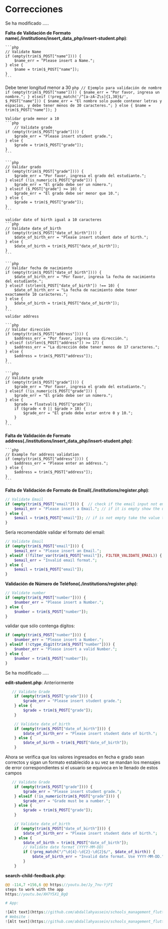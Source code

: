 # Correcciones
Se ha modificado .....

**Falta de Validación de Formato name(./institutions/insert_data_php/insert-student.php)**:

    ```php
    // Validate Name
    if (empty(trim($_POST["name"]))) {
        $name_err = "Please insert a Name.";
    } else {
        $name = trim($_POST["name"]);
    }
    ```
   Debe tener longitud menor a 30
    ```php
    // Ejemplo para validación de nombre
    if (empty(trim($_POST["name"]))) {
        $name_err = "Por favor, ingresa un nombre.";
    } elseif (!preg_match('/^[a-zA-Z\s]{1,30}$/', $_POST["name"])) {
        $name_err = "El nombre solo puede contener letras y espacios, y debe tener menos de 30 caracteres.";
    } else {
        $name = trim($_POST["name"]);
    }
    ```

    Validar grade menor a 10
    ```php
        // Validate grade
    if (empty(trim($_POST["grade"]))) {
        $grade_err = "Please insert student grade.";
    } else {
        $grade = trim($_POST["grade"]);
    }
    ```

    ```php
    // Validar grado
    if (empty(trim($_POST["grade"]))) {
        $grade_err = "Por favor, ingresa el grado del estudiante.";
    } elseif (!is_numeric($_POST["grade"])) {
        $grade_err = "El grado debe ser un número.";
    } elseif ($_POST["grade"] >= 10) {
        $grade_err = "El grado debe ser menor que 10.";
    } else {
        $grade = trim($_POST["grade"]);
    }
    ```

    validar date of birth igual a 10 caracteres
    ```php
    // Validate date_of_birth
    if (empty(trim($_POST["date_of_birth"]))) {
        $date_of_birth_err = "Please insert student date of birth.";
    } else {
        $date_of_birth = trim($_POST["date_of_birth"]);
    }
    ```

    ```php
    // Validar fecha de nacimiento
    if (empty(trim($_POST["date_of_birth"]))) {
        $date_of_birth_err = "Por favor, ingresa la fecha de nacimiento del estudiante.";
    } elseif (strlen($_POST["date_of_birth"]) !== 10) {
        $date_of_birth_err = "La fecha de nacimiento debe tener exactamente 10 caracteres.";
    } else {
        $date_of_birth = trim($_POST["date_of_birth"]);
    }
    ```
    validar address 
    
    ```php
    // Validar dirección
    if (empty(trim($_POST["address"]))) {
        $address_err = "Por favor, ingresa una dirección.";
    } elseif (strlen($_POST["address"]) >= 17) {
        $address_err = "La dirección debe tener menos de 17 caracteres.";
    } else {
        $address = trim($_POST["address"]);
    }
    ```

    ```php
    // Validate grade
    if (empty(trim($_POST["grade"]))) {
        $grade_err = "Por favor, ingresa el grado del estudiante.";
    } elseif (!is_numeric($_POST["grade"])) {
        $grade_err = "El grado debe ser un número.";
    } else {
        $grade = floatval($_POST["grade"]);
        if ($grade < 0 || $grade > 10) {
            $grade_err = "El grado debe estar entre 0 y 10.";
        }
    }
    ```

**Falta de Validación de Formato address(./institutions/insert_data_php/insert-student.php)**:

    ```php
    // Example for address validation
    if (empty(trim($_POST["address"]))) {
        $address_err = "Please enter an address.";
    } else {
        $address = trim($_POST["address"]);
    }
    ```



**Falta de Validación de Formato de Email(./institutions/register.php)**:
   ```php
   // Validate Email
   if (empty(trim($_POST["email"]))) {  // check if the email input not empty
       $email_err = "Please insert a Email."; // if it is empty show the user this message
   } else {
       $email = trim($_POST["email"]); // if is not empty take the value that the user entered from the input
   }
   ```
   Sería recomendable validar el formato del email:
   ```php
   // Validate Email
   if (empty(trim($_POST["email"]))) {  
       $email_err = "Please insert an Email."; 
   } elseif (!filter_var(trim($_POST["email"]), FILTER_VALIDATE_EMAIL)) {
       $email_err = "Invalid email format.";
   } else {
       $email = trim($_POST["email"]); 
   }
   ```
**Validación de Número de Teléfono(./institutions/register.php)**:
   ```php
   // Validate number
   if (empty(trim($_POST["number"]))) {
       $number_err = "Please insert a Number."; 
   } else {
       $number = trim($_POST["number"]); 
   }
   ```
   validar que sólo contenga dígitos:
   ```php
   if (empty(trim($_POST["number"]))) {
       $number_err = "Please insert a Number."; 
   } elseif (!ctype_digit(trim($_POST["number"]))) {
       $number_err = "Please insert a valid Number."; 
   } else {
       $number = trim($_POST["number"]); 
   }
   ```
Se ha modificado .....

**edit-student.php**:
Anteriormente
```php
   // Validate Grade
    if (empty(trim($_POST["grade"]))) {
        $grade_err = "Please insert student grade.";
    } else {
        $grade = trim($_POST["grade"]);
    }

    // Validate date_of_birth
    if (empty(trim($_POST["date_of_birth"]))) {
        $date_of_birth_err = "Please insert student date of birth.";
    } else {
        $date_of_birth = trim($_POST["date_of_birth"]);
    }
   ```
Ahora se verifica que los valores ingresados en fecha e grado sean correctos y sigan un formato establecido a su vez se mandan los mensajes de error correspondientes si el usuario
se equivoca en le llenado de estos campos

```php
   // Validate Grade
    if (empty(trim($_POST["grade"]))) {
        $grade_err = "Please insert student grade.";
    } elseif (!is_numeric(trim($_POST["grade"]))) {
        $grade_err = "Grade must be a number.";
    } else {
        $grade = trim($_POST["grade"]);
    }

    // Validate date_of_birth
    if (empty(trim($_POST["date_of_birth"]))) {
        $date_of_birth_err = "Please insert student date of birth.";
    } else {
        $date_of_birth = trim($_POST["date_of_birth"]);
        // Validate date format (YYYY-MM-DD)
        if (!preg_match("/^\d{4}-\d{2}-\d{2}$/", $date_of_birth)) {
            $date_of_birth_err = "Invalid date format. Use YYYY-MM-DD.";
        }
    }

   ```
**search-child-feedback.php**:

   ```php
@@ -114,7 +156,6 @@ https://youtu.be/Jy_7nu-YjPI
steps to work with the app
https://youtu.be/XH7Y5X1_BgQ

# App:

![Alt text](https://github.com/abdallahyassein/schools_management_flutter_app/blob/master/screenshot.png?raw=true "Title")
# Website :
![Alt text](https://github.com/abdallahyassein/schools_management_flutter_app/blob/master/screenshot2.png?raw=true "Title")
